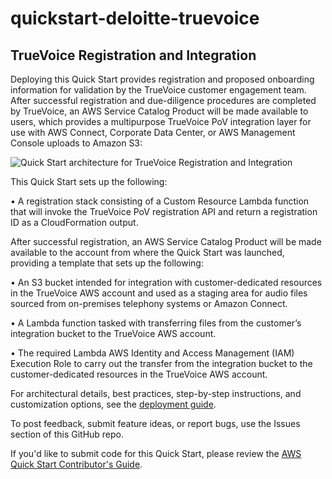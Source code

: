 # quickstart-deloitte-truevoice

## TrueVoice Registration and Integration

Deploying this Quick Start provides registration and proposed onboarding information for validation by the TrueVoice customer engagement team. After successful registration and due-diligence procedures are completed by TrueVoice, an AWS Service Catalog Product will be made available to users, which provides a multipurpose TrueVoice PoV integration layer for use with AWS Connect, Corporate Data Center, or AWS Management Console uploads to Amazon S3:

![Quick Start architecture for TrueVoice Registration and Integration](https://d0.awsstatic.com/partner-network/QuickStart/connect/connect-integration-deloitte-truevoice-architecture.png)

This Quick Start sets up the following:

•	A registration stack consisting of a Custom Resource Lambda function that will invoke the TrueVoice PoV registration API and return a registration ID as a CloudFormation output.

After successful registration, an AWS Service Catalog Product will be made available to the account from where the Quick Start was launched, providing a template that sets up the following:

•	An S3 bucket intended for integration with customer-dedicated resources in the TrueVoice AWS account and used as a staging area for audio files sourced from on-premises telephony systems or Amazon Connect.

•	A Lambda function tasked with transferring files from the customer’s integration bucket to the TrueVoice AWS account.

•	The required Lambda AWS Identity and Access Management (IAM) Execution Role to carry out the transfer from the integration bucket to the customer-dedicated resources in the TrueVoice AWS account.

For architectural details, best practices, step-by-step instructions, and customization options, see the [deployment guide](https://fwd.aws/7yBxp).

To post feedback, submit feature ideas, or report bugs, use the Issues section of this GitHub repo.

If you'd like to submit code for this Quick Start, please review the [AWS Quick Start Contributor's Guide](https://aws-quickstart.github.io/).
